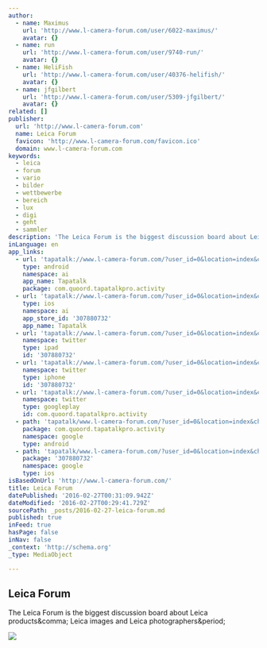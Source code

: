 ```yaml
---
author:
  - name: Maximus
    url: 'http://www.l-camera-forum.com/user/6022-maximus/'
    avatar: {}
  - name: run
    url: 'http://www.l-camera-forum.com/user/9740-run/'
    avatar: {}
  - name: HeliFish
    url: 'http://www.l-camera-forum.com/user/40376-helifish/'
    avatar: {}
  - name: jfgilbert
    url: 'http://www.l-camera-forum.com/user/5309-jfgilbert/'
    avatar: {}
related: []
publisher:
  url: 'http://www.l-camera-forum.com'
  name: Leica Forum
  favicon: 'http://www.l-camera-forum.com/favicon.ico'
  domain: www.l-camera-forum.com
keywords:
  - leica
  - forum
  - vario
  - bilder
  - wettbewerbe
  - bereich
  - lux
  - digi
  - geht
  - sammler
description: 'The Leica Forum is the biggest discussion board about Leica products, Leica images and Leica photographers.'
inLanguage: en
app_links:
  - url: 'tapatalk://www.l-camera-forum.com/?user_id=0&location=index&channel=facebook-indexing'
    type: android
    namespace: ai
    app_name: Tapatalk
    package: com.quoord.tapatalkpro.activity
  - url: 'tapatalk://www.l-camera-forum.com/?user_id=0&location=index&channel=facebook-indexing'
    type: ios
    namespace: ai
    app_store_id: '307880732'
    app_name: Tapatalk
  - url: 'tapatalk://www.l-camera-forum.com/?user_id=0&location=index&channel=twitter-indexing'
    namespace: twitter
    type: ipad
    id: '307880732'
  - url: 'tapatalk://www.l-camera-forum.com/?user_id=0&location=index&channel=twitter-indexing'
    namespace: twitter
    type: iphone
    id: '307880732'
  - url: 'tapatalk://www.l-camera-forum.com/?user_id=0&location=index&channel=twitter-indexing'
    namespace: twitter
    type: googleplay
    id: com.quoord.tapatalkpro.activity
  - path: 'tapatalk/www.l-camera-forum.com/?user_id=0&location=index&channel=google-indexing'
    package: com.quoord.tapatalkpro.activity
    namespace: google
    type: android
  - path: 'tapatalk/www.l-camera-forum.com/?user_id=0&location=index&channel=google-indexing'
    package: '307880732'
    namespace: google
    type: ios
isBasedOnUrl: 'http://www.l-camera-forum.com/'
title: Leica Forum
datePublished: '2016-02-27T00:31:09.942Z'
dateModified: '2016-02-27T00:29:41.729Z'
sourcePath: _posts/2016-02-27-leica-forum.md
published: true
inFeed: true
hasPage: false
inNav: false
_context: 'http://schema.org'
_type: MediaObject

---
```

<article style=""><h1>Leica Forum</h1><p>The Leica Forum is the biggest discussion board about Leica products&amp;comma; Leica images and Leica photographers&amp;period;</p><img src="http://cdn.l-camera-forum.com/public/style_images/master/meta_image.png" /></article>